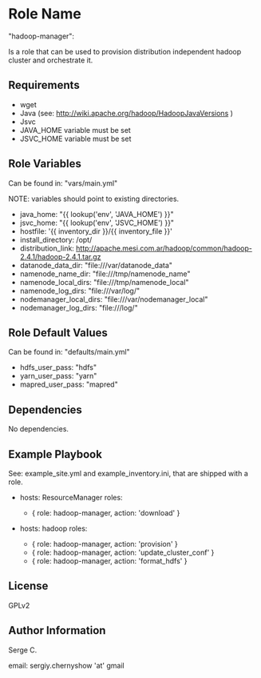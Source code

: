 Role Name
========

"hadoop-manager":

Is a role that can be used to provision distribution independent hadoop cluster and orchestrate it.


Requirements
------------

- wget
- Java (see: http://wiki.apache.org/hadoop/HadoopJavaVersions )
- Jsvc
- JAVA_HOME variable must be set
- JSVC_HOME variable must be set 

Role Variables
--------------

Can be found in: "vars/main.yml"

NOTE:
  variables should point to
  existing directories.

- java_home: "{{ lookup('env', 'JAVA_HOME')  }}"
- jsvc_home: "{{ lookup('env', 'JSVC_HOME')  }}"
- hostfile: '{{ inventory_dir }}/{{ inventory_file }}'
- install_directory: /opt/
- distribution_link: http://apache.mesi.com.ar/hadoop/common/hadoop-2.4.1/hadoop-2.4.1.tar.gz
- datanode_data_dir: "file:///var/datanode_data"
- namenode_name_dir: "file:///tmp/namenode_name"
- namenode_local_dirs: "file:///tmp/namenode_local"
- namenode_log_dirs: "file:///var/log/"
- nodemanager_local_dirs: "file:///var/nodemanager_local"
- nodemanager_log_dirs: "file:///log/"

Role Default Values
--------------

Can be found in: "defaults/main.yml"
  - hdfs_user_pass: "hdfs"
  - yarn_user_pass: "yarn"
  - mapred_user_pass: "mapred"

Dependencies
------------

No dependencies.

Example Playbook
-------------------------

See: 
example_site.yml and example_inventory.ini, that are shipped with a role.

- hosts: ResourceManager 
  roles: 
  - { role: hadoop-manager, action: 'download' }

- hosts: hadoop 
  roles:
  - { role: hadoop-manager, action: 'provision' }
  - { role: hadoop-manager, action: 'update_cluster_conf' }
  - { role: hadoop-manager, action: 'format_hdfs' }

License
-------

GPLv2

Author Information
------------------

Serge C.

email: sergiy.chernyshow 'at' gmail
